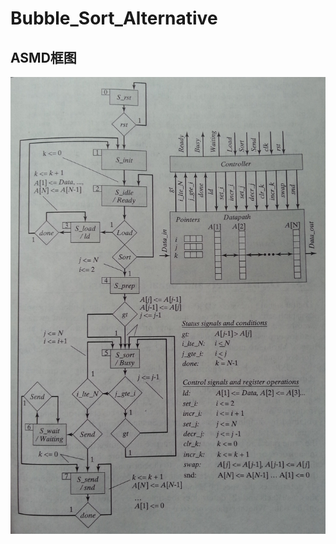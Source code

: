 # Bubble_Sort_Alternative

## ASMD框图 <br>
![Image text](https://github.com/LHesperus/Bubble_Sort_Alternative/blob/master/message/ASMD.jpg)
